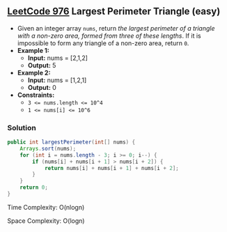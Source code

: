 ## [LeetCode 976](https://leetcode.com/problems/largest-perimeter-triangle/) Largest Perimeter Triangle (easy)

- Given an integer array `nums`, return _the largest perimeter of a triangle with a non-zero area, formed from three of these lengths_. If it is impossible to form any triangle of a non-zero area, return `0`.
- **Example 1:**
    - **Input:** nums = [2,1,2]
    - **Output:** 5
- **Example 2:**
    - **Input:** nums = [1,2,1]
    - **Output:** 0
- **Constraints:**
    -   `3 <= nums.length <= 10^4`
    -   `1 <= nums[i] <= 10^6`

### Solution

```java
public int largestPerimeter(int[] nums) {
    Arrays.sort(nums);
    for (int i = nums.length - 3; i >= 0; i--) {
        if (nums[i] + nums[i + 1] > nums[i + 2]) {
            return nums[i] + nums[i + 1] + nums[i + 2];
        }
    }
    return 0;
}
```

Time Complexity: O(nlogn)

Space Complexity: O(logn)
